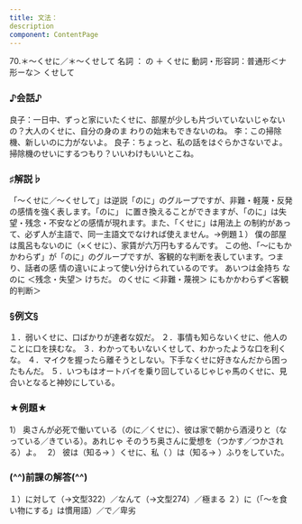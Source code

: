 ```yaml
---
title: 文法：
description
component: ContentPage
---
```



70.＊～くせに／＊～くせして
名詞 ： の ＋ くせに
動詞・形容詞：普通形＜ナ形ーな＞ くせして
### ♪会話♪
良子：一日中、ずっと家にいたくせに、部屋が少しも片づいていないじゃないの？大人のくせに、自分の身のま わりの始末もできないのね。
李：この掃除機、新しいのに力がないよ。
良子：ちょっと、私の話をはぐらかさないでよ。掃除機のせいにするつもり？いいわけもいいとこね。
### ♯解説♭
「～くせに／～くせして」は逆説「のに」のグループですが、非難・軽蔑・反発の感情を強く表します。「のに」 に置き換えることができますが、「のに」は失望・残念・不安などの感情が現れます。また、「くせに」は用法上 の制約があって、必ず人が主語で、同一主語文でなければ使えません。→例題１）
僕の部屋は風呂もないのに（×くせに）、家賃が六万円もするんです。 この他、「～にもかかわらず」が「のに」のグループですが、客観的な判断を表しています。つまり、話者の感
情の違いによって使い分けられているのです。
あいつは金持ち なのに ＜残念・失望＞ けちだ。 のくせに ＜非難・蔑視＞ にもかかわらず＜客観的判断＞
### §例文§
１．弱いくせに、口ばかりが達者な奴だ。
２．事情も知らないくせに、他人のことに口を挟むな。
３．わかってもいないくせして、わかったような口を利くな。
４．マイクを握ったら離そうとしない。下手なくせに好きなんだから困ったもんだ。
５．いつもはオートバイを乗り回しているじゃじゃ馬のくせに、見合いとなると神妙にしている。
### ★例題★
1） 奥さんが必死で働いている（のに／くせに）、彼は家で朝から酒浸りと（なっている／きている）。あれじゃ
そのうち奥さんに愛想を（つかす／つかされる）よ。  
2） 彼は（知る→ ）くせに、私（ ）は（知る→ ）ふりをしていた。
### (^^)前課の解答(^^)
１）に対して（→文型322）／なんて（→文型274）／極まる
２）に（「～を食い物にする」は慣用語）／で／卑劣
